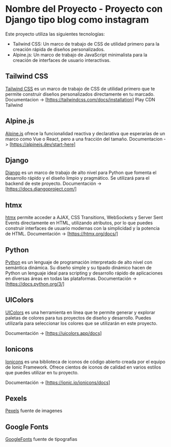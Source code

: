 # Nombre del Proyecto - Proyecto con Django tipo blog como instagram

Este proyecto utiliza las siguientes tecnologías:

- Tailwind CSS: Un marco de trabajo de CSS de utilidad primero para la creación rápida de diseños personalizados.
- Alpine.js: Un marco de trabajo de JavaScript minimalista para la creación de interfaces de usuario interactivas.

## Tailwind CSS

[Tailwind CSS](https://tailwindcss.com/) es un marco de trabajo de CSS de utilidad primero que te permite construir diseños personalizados directamente en tu marcado.
Documentacion -> [https://tailwindcss.com/docs/installation]
Play CDN Tailwind

## Alpine.js

[Alpine.js](https://github.com/alpinejs/alpine) ofrece la funcionalidad reactiva y declarativa que esperarías de un marco como Vue o React, pero a una fracción del tamaño.
Documentacion -> [https://alpinejs.dev/start-here]

## Django

[Django](https://www.djangoproject.com/) es un marco de trabajo de alto nivel para Python que fomenta el desarrollo rápido y el diseño limpio y pragmático. Se utilizará para el backend de este proyecto.
Documentación -> [https://docs.djangoproject.com/]

## htmx

[htmx](https://htmx.org/) permite acceder a AJAX, CSS Transitions, WebSockets y Server Sent Events directamente en HTML, utilizando atributos, por lo que puedes construir interfaces de usuario modernas con la simplicidad y la potencia de HTML.
Documentación -> [https://htmx.org/docs/]

## Python

[Python](https://www.python.org/) es un lenguaje de programación interpretado de alto nivel con semántica dinámica. Su diseño simple y su tipado dinámico hacen de Python un lenguaje ideal para scripting y desarrollo rápido de aplicaciones en diversas áreas en todas las plataformas.
Documentación -> [https://docs.python.org/3/]

## UIColors

[UIColors](https://uicolors.app) es una herramienta en línea que te permite generar y explorar paletas de colores para tus proyectos de diseño y desarrollo. Puedes utilizarla para seleccionar los colores que se utilizarán en este proyecto.

Documentación -> [https://uicolors.app/docs]

## Ionicons

[Ionicons](https://ionic.io/ionicons) es una biblioteca de iconos de código abierto creada por el equipo de Ionic Framework. Ofrece cientos de iconos de calidad en varios estilos que puedes utilizar en tu proyecto.

Documentación -> [https://ionic.io/ionicons/docs]

## Pexels

[Pexels](https://www.pexels.com/es-es) fuente de imagenes

## Google Fonts

[GoogleFonts](https://fonts.google.com) fuente de tipografias
